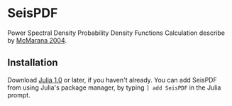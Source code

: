 # SeisPDF
Power Spectral Density Probability Density Functions Calculation
describe by [McMarana 2004](https://pubs.usgs.gov/of/2005/1438/).

## Installation
Download [Julia 1.0](https://julialang.org/) or later, if you haven't already. You can add SeisPDF from using Julia's package manager, by typing `] add SeisPDF` in the Julia prompt.
